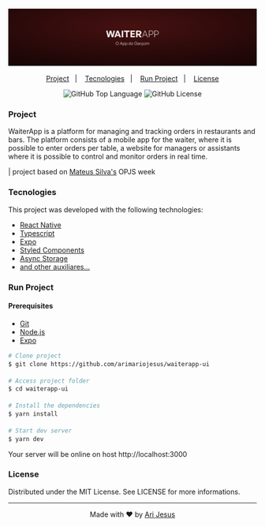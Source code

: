 ![WAITERAPP BANNER](./.github/banner.png)

<p align="center">
  <a href="#project">Project</a>&nbsp;&nbsp;&nbsp;|&nbsp;&nbsp;&nbsp;
  <a href="#tecnologies">Tecnologies</a>&nbsp;&nbsp;&nbsp;|&nbsp;&nbsp;&nbsp;
  <a href="#run-project">Run Project</a>&nbsp;&nbsp;&nbsp;|&nbsp;&nbsp;&nbsp;
  <a href="#license">License</a>
</p>

<p align="center">
  <img alt="GitHub Top Language" src="https://img.shields.io/github/languages/top/arimariojesus/waiterapp-ui?style=flat-square" />
  <img alt="GitHub License" src="https://img.shields.io/github/license/arimariojesus/waiterapp-ui?style=flat-square" />
</p>

### Project

WaiterApp is a platform for managing and tracking orders in restaurants and bars. The platform consists of a mobile app for the waiter, where it is possible to enter orders per table, a website for managers or assistants where it is possible to control and monitor orders in real time.

| project based on [Mateus Silva's](https://github.com/maateusilva) OPJS week

### Tecnologies

This project was developed with the following technologies:

- [React Native](https://reactnative.dev/)
- [Typescript](https://www.typescriptlang.org/)
- [Expo](https://expo.dev/)
- [Styled Components](https://styled-components.com/)
- [Async Storage](https://react-native-async-storage.github.io/async-storage/docs/usage/)
- [and other auxiliares...](./package.json#L13)

### Run Project

#### Prerequisites

- [Git](https://git-scm.com/)
- [Node.js](https://nodejs.org/en/)
- [Expo](https://docs.expo.dev/get-started/installation/)

```bash
# Clone project
$ git clone https://github.com/arimariojesus/waiterapp-ui

# Access project folder
$ cd waiterapp-ui

# Install the dependencies
$ yarn install

# Start dev server
$ yarn dev
```

Your server will be online on host http://localhost:3000

### License

Distributed under the MIT License. See LICENSE for more informations.

---

<p align="center">
  Made with ❤ by <a href="https://www.linkedin.com/in/arimario-jesus">Ari Jesus</a>
</p>
